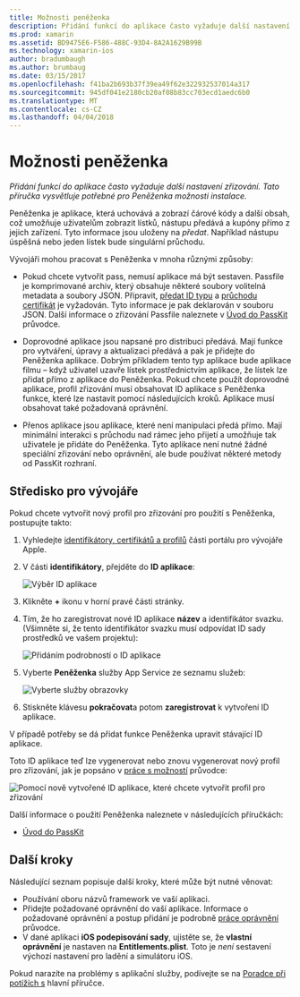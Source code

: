 ```yaml
---
title: Možnosti peněženka
description: Přidání funkcí do aplikace často vyžaduje další nastavení zřizování. Tato příručka vysvětluje potřebné pro Peněženka možnosti instalace.
ms.prod: xamarin
ms.assetid: BD9475E6-F586-488C-93D4-8A2A1629B99B
ms.technology: xamarin-ios
author: bradumbaugh
ms.author: brumbaug
ms.date: 03/15/2017
ms.openlocfilehash: f41ba2b693b37f39ea49f62e322932537014a317
ms.sourcegitcommit: 945df041e2180cb20af08b83cc703ecd1aedc6b0
ms.translationtype: MT
ms.contentlocale: cs-CZ
ms.lasthandoff: 04/04/2018
---
```

# <a name="wallet-capabilities"></a>Možnosti peněženka

_Přidání funkcí do aplikace často vyžaduje další nastavení zřizování. Tato příručka vysvětluje potřebné pro Peněženka možnosti instalace._

Peněženka je aplikace, která uchovává a zobrazí čárové kódy a další obsah, což umožňuje uživatelům zobrazit lístků, nástupu předává a kupóny přímo z jejich zařízení. Tyto informace jsou uloženy na _předat_. Například nástupu úspěšná nebo jeden lístek bude singulární průchodu. 

Vývojáři mohou pracovat s Peněženka v mnoha různými způsoby:

*   Pokud chcete vytvořit pass, nemusí aplikace má být sestaven. Passfile je komprimované archiv, který obsahuje některé soubory volitelná metadata a soubory JSON. Připravit, [předat ID typu](~/ios/platform/passkit.md) a [průchodu certifikát](~/ios/platform/passkit.md) je vyžadován. Tyto informace je pak deklarován v souboru JSON. Další informace o zřizování Passfile naleznete v [Úvod do PassKit](~/ios/platform/passkit.md) průvodce.

*   Doprovodné aplikace jsou napsané pro distribuci předává. Mají funkce pro vytváření, úpravy a aktualizaci předává a pak je přidejte do Peněženka aplikace. Dobrým příkladem tento typ aplikace bude aplikace filmu – když uživatel uzavře lístek prostřednictvím aplikace, že lístek lze přidat přímo z aplikace do Peněženka. Pokud chcete použít doprovodné aplikace, profil zřizování musí obsahovat ID aplikace s Peněženka funkce, které lze nastavit pomocí následujících kroků. Aplikace musí obsahovat také požadovaná oprávnění.

*   Přenos aplikace jsou aplikace, které není manipulaci předá přímo. Mají minimální interakci s průchodu nad rámec jeho přijetí a umožňuje tak uživatele je přidáte do Peněženka. Tyto aplikace není nutné žádné speciální zřizování nebo oprávnění, ale bude používat některé metody od PassKit rozhraní.

## <a name="developer-center"></a>Středisko pro vývojáře

Pokud chcete vytvořit nový profil pro zřizování pro použití s Peněženka, postupujte takto:

1.  Vyhledejte [identifikátory, certifikátů a profilů](https://developer.apple.com/account/ios/certificate/) části portálu pro vývojáře Apple.
2.  V části **identifikátory**, přejděte do **ID aplikace**: 
    
    ![Výběr ID aplikace](wallet-capabilities-images/image17.png)

3.  Klikněte **+** ikonu v horní pravé části stránky.
4.  Tím, že ho zaregistrovat nové ID aplikace **název** a identifikátor svazku. (Všimněte si, že tento identifikátor svazku musí odpovídat ID sady prostředků ve vašem projektu):
   
    ![Přidáním podrobností o ID aplikace](wallet-capabilities-images/image18.png)

5.  Vyberte **Peněženka** služby App Service ze seznamu služeb:
    
    ![Vyberte služby obrazovky](wallet-capabilities-images/image19.png)

6.  Stiskněte klávesu **pokračovat**a potom **zaregistrovat** k vytvoření ID aplikace.

V případě potřeby se dá přidat funkce Peněženka upravit stávající ID aplikace.

Toto ID aplikace teď lze vygenerovat nebo znovu vygenerovat nový profil pro zřizování, jak je popsáno v [práce s možností](~/ios/deploy-test/provisioning/capabilities/index.md) průvodce:

![Pomocí nově vytvořené ID aplikace, které chcete vytvořit profil pro zřizování](wallet-capabilities-images/image20.png)


Další informace o použití Peněženka naleznete v následujících příručkách:

*   [Úvod do PassKit](~/ios/platform/passkit.md)
 
## <a name="next-steps"></a>Další kroky
 
Následující seznam popisuje další kroky, které může být nutné věnovat:

* Používání oboru názvů framework ve vaší aplikaci.
* Přidejte požadované oprávnění do vaší aplikace. Informace o požadované oprávnění a postup přidání je podrobně [práce oprávnění](~/ios/deploy-test/provisioning/entitlements.md) průvodce.
* V dané aplikaci **iOS podepisování sady**, ujistěte se, že **vlastní oprávnění** je nastaven na **Entitlements.plist**. Toto je _není_ sestavení výchozí nastavení pro ladění a simulátoru iOS.

Pokud narazíte na problémy s aplikační služby, podívejte se na [Poradce při potížích s](~/ios/deploy-test/provisioning/capabilities/index.md) hlavní příručce.